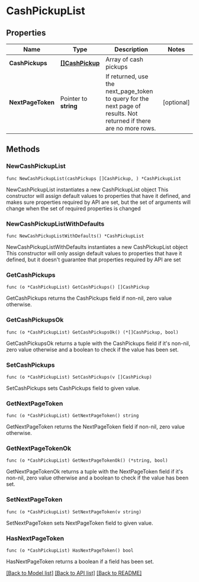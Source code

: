 # CashPickupList

## Properties

Name | Type | Description | Notes
------------ | ------------- | ------------- | -------------
**CashPickups** | [**[]CashPickup**](CashPickup.md) | Array of cash pickups | 
**NextPageToken** | Pointer to **string** | If returned, use the next_page_token to query for the next page of results. Not returned if there are no more rows. | [optional] 

## Methods

### NewCashPickupList

`func NewCashPickupList(cashPickups []CashPickup, ) *CashPickupList`

NewCashPickupList instantiates a new CashPickupList object
This constructor will assign default values to properties that have it defined,
and makes sure properties required by API are set, but the set of arguments
will change when the set of required properties is changed

### NewCashPickupListWithDefaults

`func NewCashPickupListWithDefaults() *CashPickupList`

NewCashPickupListWithDefaults instantiates a new CashPickupList object
This constructor will only assign default values to properties that have it defined,
but it doesn't guarantee that properties required by API are set

### GetCashPickups

`func (o *CashPickupList) GetCashPickups() []CashPickup`

GetCashPickups returns the CashPickups field if non-nil, zero value otherwise.

### GetCashPickupsOk

`func (o *CashPickupList) GetCashPickupsOk() (*[]CashPickup, bool)`

GetCashPickupsOk returns a tuple with the CashPickups field if it's non-nil, zero value otherwise
and a boolean to check if the value has been set.

### SetCashPickups

`func (o *CashPickupList) SetCashPickups(v []CashPickup)`

SetCashPickups sets CashPickups field to given value.


### GetNextPageToken

`func (o *CashPickupList) GetNextPageToken() string`

GetNextPageToken returns the NextPageToken field if non-nil, zero value otherwise.

### GetNextPageTokenOk

`func (o *CashPickupList) GetNextPageTokenOk() (*string, bool)`

GetNextPageTokenOk returns a tuple with the NextPageToken field if it's non-nil, zero value otherwise
and a boolean to check if the value has been set.

### SetNextPageToken

`func (o *CashPickupList) SetNextPageToken(v string)`

SetNextPageToken sets NextPageToken field to given value.

### HasNextPageToken

`func (o *CashPickupList) HasNextPageToken() bool`

HasNextPageToken returns a boolean if a field has been set.


[[Back to Model list]](../README.md#documentation-for-models) [[Back to API list]](../README.md#documentation-for-api-endpoints) [[Back to README]](../README.md)


